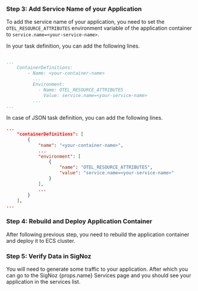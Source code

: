 ### Step 3: Add Service Name of your Application

To add the service name of your application, you need to set the
`OTEL_RESOURCE_ATTRIBUTES` environment variable of the application container
to `service.name=<your-service-name>`.

In your task definition, you can add the following lines.

```yaml

...
    ContainerDefinitions:
        - Name: <your-container-name>
          ...
          Environment:
            - Name: OTEL_RESOURCE_ATTRIBUTES
              Value: service.name=<your-service-name>
          ...
...
```

In case of JSON task definition, you can add the following lines.

```json
...
    "containerDefinitions": [
        {
            "name": "<your-container-name>",
            ...
            "environment": [
                {
                    "name": "OTEL_RESOURCE_ATTRIBUTES",
                    "value": "service.name=<your-service-name>"
                }
            ],
            ...
        }
    ],
...

```

### Step 4: Rebuild and Deploy Application Container

After following previous step, you need to rebuild the application container and deploy it to ECS cluster.

### Step 5: Verify Data in SigNoz

<div>
You will need to generate some traffic to your application. After which you can go to the
SigNoz {props.name} Services page and you should see your application in the services list.
</div>
<br/>